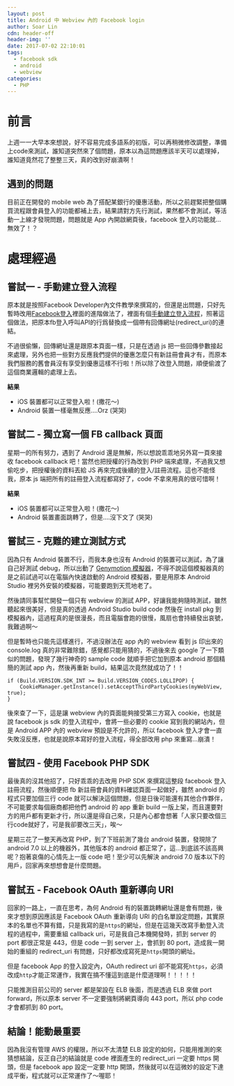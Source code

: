 ```yaml
---
layout: post
title: Android 中 Webview 內的 Facebook login
author: Soar Lin
cdn: header-off
header-img: ''
date: 2017-07-02 22:10:01
tags:
  - facebook sdk
  - android
  - webview
categories:
  - PHP
---
```


# 前言

上週一一大早本來想說，好不容易完成多語系的初版，可以再稍微修改調整，準備上code來測試，誰知道突然來了個問題，原本以為這問題應該半天可以處理掉，誰知道竟然花了整整三天，真的改到好崩潰啊！

## 遇到的問題

目前正在開發的 mobile web 為了搭配某銀行的優惠活動，所以之前趕緊把整個購買流程跟會員登入的功能都補上去，結果請對方先行測試，果然都不會測試，等活動一上線才發現問題，問題就是 App 內開啟網頁後，facebook 登入的功能就...無效了！？

# 處理經過

## 嘗試一 - 手動建立登入流程

原本就是按照Facebook Developer內文件教學來撰寫的，但還是出問題，只好先暫時改用[Facebook登入](https://developers.facebook.com/docs/facebook-login)裡面的進階做法了，裡面有個[手動建立登入流程](https://developers.facebook.com/docs/facebook-login/manually-build-a-login-flow)，照著這個做法，把原本fb登入呼叫API的行爲替換成一個帶有回傳網址(redirect_uri)的連結。

不過很偷懶，回傳網址還是跟原本頁面一樣，只是在透過 js 把一些回傳參數接起來處理，另外也把一些對方反應我們提供的優惠怎麼只有新註冊會員才有，而原本我們服務的舊會員沒有享受到優惠這樣不行啦！所以除了改登入問題，順便偷渡了這個商業邏輯的處理上去。

**結果**
* iOS 裝置都可以正常登入啦！(撒花～)
* Android 裝置一樣毫無反應....Orz (哭哭)

## 嘗試二 - 獨立寫一個 FB callback 頁面

星期一的所有努力，遇到了 Android 還是無解，所以想說乖乖地另外寫一頁來接收 facebook callback 吧！當然也把授權的行為改到 PHP 端來處理，不過我又想偷吃步，把授權後的資料丟給 JS 再來完成後續的登入/註冊流程。這也不能怪我，原本 js 端把所有的註冊登入流程都寫好了，code 不拿來用真的很可惜啊！

**結果**
* iOS 裝置都可以正常登入啦！(撒花～)
* Android 裝置畫面跳轉了，但是....沒下文了 (哭哭)

## 嘗試三 - 克難的建立測試方式

因為只有 Android 裝置不行，而我本身也沒有 Android 的裝置可以測試，為了讓自己好測試 debug，所以出動了 [Genymotion 模擬器](https://www.genymotion.com/)，不得不說這個模擬器真的是之前試過可以在電腦內快速啟動的 Android 模擬器，要是用原本 Android Studio 裡另外安裝的模擬器，可能要跑到天荒地老了。

然後請同事幫忙開發一個只有 webview 的測試 APP，好讓我能夠隨時測試，雖然聽起來很美好，但是真的透過 Android Studio build code 然後在 install pkg 到模擬器內，這過程真的是很漫長，而且電腦會跑的很慢，風扇也會持續發出哀號，我難過啊～

但是暫時也只能先這樣進行，不過沒辦法在 app 內的 webview 看到 js 印出來的 console.log 真的非常難除錯，感覺都只能用猜的，不過後來去 google 了一下類似的問題，發現了幾行神奇的 sample code 就順手把它加到原本 android 那個精簡的測試 app 內，然後再重新 build，結果這次竟然就成功了！！

````
if (Build.VERSION.SDK_INT >= Build.VERSION_CODES.LOLLIPOP) {
    CookieManager.getInstance().setAcceptThirdPartyCookies(myWebView, true);
}
````

後來查了一下，這是讓 webview 內的頁面能夠接受第三方寫入 cookie，也就是說 facebook js sdk 的登入流程中，會將一些必要的 cookie 寫到我的網站內，但是 Android APP 內的 webview 預設是不允許的，所以 facebook 登入才會一直失敗沒反應，也就是說原本寫好的登入流程，得全部改用 php 來重寫...崩潰！

## 嘗試四 - 使用 Facebook PHP SDK

最後真的沒其他招了，只好乖乖的去改用 PHP SDK 來撰寫這整段 facebook 登入註冊流程，然後順便把 fb 新註冊會員的資料確認頁面一起做好，雖然 android 的程式只要加個三行 code 就可以解決這個問題，但是日後可能還有其他合作夥伴，不可能要求每個廠商都把他們 android 的 app 重新 build 一版上架，而且還要對方的用戶都有更新才行，所以還是得自己來，只是內心都會想著「人家只要改個三行code就好了，可是我卻要改三天」，唉～

星期三花了一整天再改寫 PHP，到了下班前測了幾台 android 裝置，發現除了 android 7.0 以上的機器外，其他版本的 android 都正常了，這...到底該不該高興呢？抱著哀傷的心情先上一版 code 吧！至少可以先解決 android 7.0 版本以下的用戶，回家再來想想會是什麼問題。

## 嘗試五 - Facebook OAuth 重新導向 URI

回家的一路上，一直在思考，為何 Android 有的裝置跳轉網址還是會有問題，後來才想到原因應該是 Facebook OAuth 重新導向 URI 的白名單設定問題，其實原本的名單也不算有錯，只是我寫的是`https`的網址，但是在這幾天改寫手動登入流程的過程中，需要重組 callback uri，可是我自己本機開發時，抓到 server 的 port 都很正常是 443，但是 code 一到 server 上，會抓到 80 port，造成我一開始的重組的 redirect_uri 有問題，只好都改成寫死是`https`開頭的網址。

但是 facebook App 的登入設定內，OAuth redirect uri 卻不能寫死`https`，必須改成`http`才能正常運作，我實在搞不懂這到底是什麼道理啊！！！！！

只能推測目前公司的 server 都是架設在 ELB 後面，而是透過 ELB 來做 port forward，所以原本 server 不一定要強制將網頁導向 443 port，所以 php code 才會都抓到 80 port。

## 結論！能動最重要

因為我沒有管理 AWS 的權限，所以不太清楚 ELB 設定的如何，只能用推測的來猜想結論，反正自己的結論就是 code 裡面產生的 redirect_uri 一定要 https 開頭，但是 facebook app 設定一定要 http 開頭，然後就可以在這微妙的設定下達成平衡，程式就可以正常運作了～喔耶！